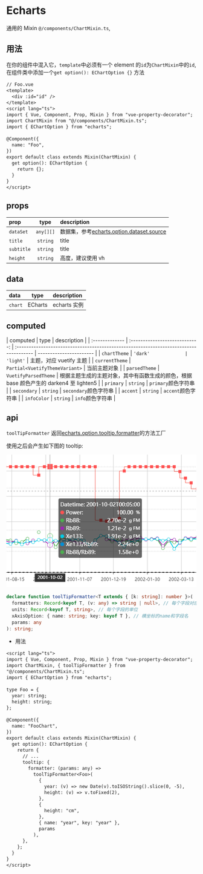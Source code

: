 # Echarts

通用的 Mixin `@/components/ChartMixin.ts`,

## 用法

在你的组件中混入它，`template`中必须有一个 element 的`id`为`ChartMixin`中的`id`, 在组件类中添加一个`get option(): EChartOption {}` 方法

```vue
// Foo.vue
<template>
  <div :id="id" />
</template>
<script lang="ts">
import { Vue, Component, Prop, Mixin } from "vue-property-decorator";
import ChartMixin from "@/components/ChartMixin.ts";
import { EChartOption } from "echarts";

@Component({
  name: "Foo",
})
export default class extends Mixin(ChartMixin) {
  get option(): EChartOption {
    return {};
  }
}
</script>
```

## props

| prop       |   type    | description                                                                                    |
| :--------- | :-------: | :--------------------------------------------------------------------------------------------- |
| `dataSet`  | `any[][]` | 数据集，参考[echarts.option.dataset.source](https://echarts.apache.org/zh/option.html#dataset) |
| `title`    | `string`  | title                                                                                          |
| `subtitle` | `string`  | title                                                                                          |
| `height`   | `string`  | 高度，建议使用 vh                                                                              |

## data

| data    |  type   | description  |
| :------ | :-----: | :----------- |
| `chart` | ECharts | echarts 实例 |

## computed

| computed       |              type              | description                                                                            |
| :------------- | :----------------------------: | :------------------------------------------------------------------------------------- | ----------------------- |
| `chartTheme`   |            `'dark'             | 'light'`                                                                               | 主题，对应 vuetify 主题 |
| `currentTheme` | `Partial<VuetifyThemeVariant>` | 当前主题对象                                                                           |
| `parsedTheme`  |      `VuetifyParsedTheme`      | 根据主题生成的主题对象，其中有函数生成的颜色，根据 base 颜色产生的 darken4 至 lighten5 |
| `primary`      |            `string`            | `primary`颜色字符串                                                                    |
| `secondary`    |            `string`            | `secondary`颜色字符串                                                                  |
| `accent`       |            `string`            | `accent`颜色字符串                                                                     |
| `infoColor`    |            `string`            | `info`颜色字符串                                                                       |

## api

`toolTipFormatter` 返回[echarts.option.tooltip.formatter](https://echarts.apache.org/zh/option.html#tooltip.formatter)的方法工厂

使用之后会产生如下图的 tooltip:

![123](./tooltip.png)

```ts
declare function toolTipFormatter<T extends { [k: string]: number }>(
  formatters: Record<keyof T, (v: any) => string | null>, // 每个字段对应的formatter
  units: Record<keyof T, string>, // 每个字段的单位
  xAxisOption: { name: string; key: keyof T }, // 横坐标的name和字段名
  params: any
): string;
```

- 用法

```vue
<script lang="ts">
import { Vue, Component, Prop, Mixin } from "vue-property-decorator";
import ChartMixin, { toolTipFormatter } from "@/components/ChartMixin.ts";
import { EChartOption } from "echarts";

type Foo = {
  year: string;
  height: string;
};

@Component({
  name: "FooChart",
})
export default class extends Mixin(ChartMixin) {
  get option(): EChartOption {
    return {
      // ...
      tooltip: {
        formatter: (params: any) =>
          toolTipFormatter<Foo>(
            {
              year: (v) => new Date(v).toISOString().slice(0, -5),
              height: (v) => v.toFixed(2),
            },
            {
              height: "cm",
            },
            { name: "year", key: "year" },
            params
          ),
      },
    };
  }
}
</script>
```
